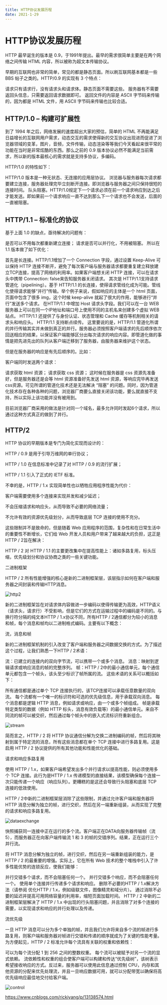```yaml
---
title: HTTP协议发展历程
date: 2021-1-29
---
```


# HTTP协议发展历程

HTTP 最早诞生的版本是 0.9，于1991年提出。最早的需求很简单主要是在两个网络之间传输 HTML 内容，所以被称为超文本传输协议。

早期的互联网也非常的简单，常见的都是静态页面。所以刷互联网基本都是一些 BBS 帖子之类的。HTTP/0.9 的实现有 3 个特点：

请求只有请求行，没有请求头和请求体。静态页面不需要这些。
服务器有不需要返回头信息，只需要返回请求数据即可。
返回文件的内容是 ASCII 字节码来传输的，因为都是 HTML 文件，用 ASCII 字节码来传输也比较合适。
## HTTP/1.0 – 构建可扩展性
到了 1994 年之后，网络发展的速度超出大家的预估，简单的 HTML 不再能满足日益增长的互联网用户需求，动态交互的需求使得新的交互协议出现进而促进了浏览器领域的变革，图片，音频，文件传输，动态渲染等等我们今天看起来很平常的功能在当时是非常炫酷的东西。那么之前的 0.9 版本协议必然不能满足当前需求，所以新的版本最核心的需求就是支持多协议，多编码。

HTTP/1.0 的特性如下：

HTTP/1.0 版本是一种无状态、无连接的应用层协议。
浏览器与服务器每次请求都要建立连接，服务器处理完毕立刻断开连接。即浏览器与服务器之间只保持很短的连接时间。
队头阻塞。HTTP/1.0规定下一个请求必须在前一个请求响应到达之后才能发送。即如果前一个请求响应一直不达到那么下一个请求也不会发送，后面的一直被阻塞。
## HTTP/1.1 – 标准化的协议
基于上面 1.0 的缺点，亟待解决的问题有：

是否可以不用每次都重新建立连接；
请求是否可以并行化，不用被阻塞。
所以在 1.1 版本做了如下优化：

首先是长连接。HTTP/1.1增加了一个 Connection 字段，通过设置 Keep-Alive 可以保持 HTTP 连接不断开，避免了每次客户端与服务器请求都要重复建立释放建立TCP连接，提高了网络的利用率。如果客户端想关闭 HTTP 连接，可以在请求头中携带 Connection: false来告知服务器关闭请求。
其次是 HTTP/1.1支持请求管道化（pipelining）。基于 HTTP/1.1 的长连接，使得请求管线化成为可能。管线化使得请求能够“并行”传输。举个例子来说，假如响应的主体是一个 html 页面，页面中包含了很多 img，这个时候 keep-alive 就起了很大的作用，能够进行“并行”发送多个请求。
在HTTP/1.1 中增加 Host 请求头字段。我们可以在一台 WEB 服务器上可以在同一个IP地址和端口号上使用不同的主机名来创建多个虚拟 WEB 站点。
HTTP/1.1 还提供了与身份认证、状态管理和 Cache 缓存等机制相关的请求头和响应头。
HTTP/1.1 支持断点续传。
这里要说的是，HTTP/1.1 管道化所谓的并行传输其实并未做到真正的并行。服务器必须按照客户端请求的先后顺序依次回送相应的结果，以保证客户端能够区分出每次请求的响应内容。即管道化做的事情是把先进先出的队列从客户端迁移到了服务器，由服务器来维护这个状态。

但是在服务器的响应是有先后顺序的。比如：

客户端同时发送两个请求：

请求获取 html 资源；
请求获取 css 资源；
这时候在服务器是 css 资源先准备好，但是服务器还是会等 html 资源准备好先发送 html 资源，等响应完毕再发送css资源。可见所谓的管道化技术还是无法解决 “阻塞” 的问题。同时，因为管道化技术存在各种各种的问题，浏览器厂商要么直接关闭该功能，要么就直接不支持，所以实际上该功能并没有被用到。

目前浏览器厂商采用的做法是针对同一个域名，最多允许同时发起6个请求，所以通过这种方式真正的做到了并行。


## HTTP/2
HTTP 协议的早期版本是专门为简化实现而设计的：

HTTP / 0.9 是用于引导万维网的单行协议；

HTTP / 1.0 在信息标准中记录了对 HTTP / 0.9 的流行扩展；

HTTP / 1.1 引入了正式的 IETF 标准。

不幸的是，HTTP / 1.x 实现简单性也以牺牲应用程序性能为代价：

客户端需要使用多个连接来实现并发和减少延迟；

不会压缩请求和响应头，从而导致不必要的网络流量；

不允许有效的资源优先级划分，从而导致底层 TCP 连接的使用不充分。

这些限制并不是致命的，但是随着 Web 应用程序的范围，复杂性和在日常生活中的重要性不断增长，它们给 Web 开发人员和用户带来了越来越大的负担，这正是 HTTP / 2旨在解决：

HTTP / 2 对 HTTP / 1.1 的主要更改集中在提高性能上：诸如多路复用，标头压缩，优先级划分和协议协商之类的一些关键功能。

二进制框架

HTTP / 2 所有性能增强的核心是新的二进制框架层，该层指示如何在客户端和服务器之间封装和传输HTTP消息。

![http2](./img/http2.jpg)  


新的二进制框架旨在对请求体内容做进一步编码以使得传输更为高效，HTTP语义（请求头，请求行）不受影响，但是它们的方式在运输过程中的编码是不同的。与换行符分隔的纯文本HTTP / 1.x协议不同，所有HTTP / 2通信都分为较小的消息和帧，每个消息和帧均以二进制格式编码。主要有以下概念：

流，消息和帧

新的二进制框架机制的引入改变了客户端和服务器之间数据交换的方式。为了描述这个过程，让我们熟悉一下HTTP / 2术语：

流：已建立的连接内的双向字节流，可以携带一个或多个消息。
消息：映射到逻辑请求或响应消息的帧的完整序列。
帧：HTTP / 2中的最小通信单元，每个通信单元都包含一个帧头，该头至少标识了帧所属的流。
这些术语的关系可以概括如下：

所有通信都是通过单个 TCP 连接执行的，该TCP连接可以承载任意数量的双向流。
每个流都有一个唯一的标识符和可选的优先级信息，用于承载双向消息。
每个消息都是逻辑 HTTP 消息，例如请求或响应，由一个或多个帧组成。
帧是承载特定类型的数据（例如 HTTP 标头，消息有效负载等）的最小通信单元。来自不同流的帧可以被交织，然后通过每个帧头中的嵌入式流标识符重新组合。

![stream](./img/stream.jpg)  


简而言之，HTTP / 2 将 HTTP 协议通信分解为交换二进制编码的帧，然后将其映射到属于特定流的消息，所有这些消息都在单个 TCP 连接中进行多路复用。这是启用 HTTP / 2 协议提供的所有其他功能和性能优化的基础。

请求和响应多路复用

使用 HTTP / 1.x，如果客户端希望发出多个并行请求以提高性能，则必须使用多个 TCP 连接。此行为是HTTP / 1.x 传递模型的直接结果，该模型确保每个连接一次只能传递一个响应（响应队列）。更糟糕的是这还会导致行头阻塞和底层 TCP 连接的低效使用。

HTTP / 2中新的二进制框架层消除了这些限制，并通过允许客户端和服务器将 HTTP 消息分解为独立的帧，进行交织，然后在另一端重新组装，从而实现了完整的请求和响应多路复用。  


![dataexchange](./img/data.jpg)  

快照捕获同一连接中正在运行的多个流。客户端正在DATA向服务器传输帧（流5），而服务器正在向客户端传输流 1 和 3 的帧的交错序列。结果，正在运行三个并行流。

将 HTTP 消息分解为独立的帧，进行交织，然后在另一端重新组装的能力，是HTTP / 2 的最重要的增强。实际上，它在所有 Web 技术的整个堆栈中引入了许多性能优势的连锁反应，使我们能够：

并行交错多个请求，而不会阻塞任何一个。
并行交错多个响应，而不会阻塞任何一个。
使用单个连接并行传递多个请求和响应。
删除不必要的HTTP / 1.x解决方法（请参阅 优化HTTP / 1.x，例如级联文件，图像精灵和域分片）。
通过消除不必要的延迟并提高可用网络容量的利用率，缩短页面加载时间。
HTTP / 2 中新的二进制框架层解决了 HTTP / 1.x 中出现的行头阻塞问题，并且消除了对多个连接的需要，以实现请求和响应的并行处理以及传递。  

流优先级

一旦 HTTP 消息可以分为多个单独的帧，并且我们允许将来自多个流的帧进行多路复用，则客户端和服务器对帧进行交错和传递的顺序就成为了关键的性能考量。为方便起见，HTTP / 2 标准允许每个流具有关联的权重和依赖性：

可以为每个流分配 1 到 256 之间的整数权重。
每个流可以被赋予对另一个流的显式依赖。
流依赖性和权重的组合使客户端可以构建和传达“优先级树”，该树表示希望接收响应的方式。反过来，服务器可以使用此信息通过控制 CPU，内存和其他资源的分配来优先处理流，并且一旦响应数据可用，就可以分配带宽以确保将高优先级响应最佳地交付给客户端。  

![control](./img/control.jpg)  


https://www.cnblogs.com/rickiyang/p/13138574.html  




